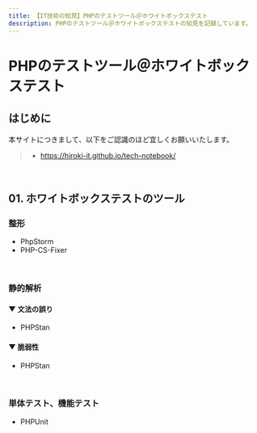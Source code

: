 ```yaml
---
title: 【IT技術の知見】PHPのテストツール＠ホワイトボックステスト
description: PHPのテストツール＠ホワイトボックステストの知見を記録しています。
---
```


# PHPのテストツール＠ホワイトボックステスト

## はじめに

本サイトにつきまして、以下をご認識のほど宜しくお願いいたします。

> - https://hiroki-it.github.io/tech-notebook/

<br>

## 01. ホワイトボックステストのツール

### 整形

- PhpStorm
- PHP-CS-Fixer

<br>

### 静的解析

#### ▼ 文法の誤り

- PHPStan

#### ▼ 脆弱性

- PHPStan

<br>

### 単体テスト、機能テスト

- PHPUnit

<br>

